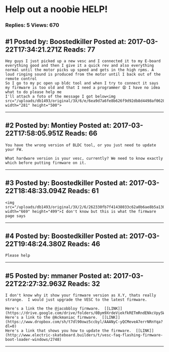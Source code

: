 # Help out a noobie HELP!

### Replies: 5 Views: 670

## \#1 Posted by: Boostedkiller Posted at: 2017-03-22T17:34:21.271Z Reads: 77

```
Hey guys I just picked up a new vesc and I connected it to my E-board everything good and then I give it a quick rev and also everything normal until the motor picks up speed and gets in the high rpms. A loud ringing sound is produced from the motor until I back out of the remote control 
So I go to my pc open up bldc tool and when I try to connect it says my firmware is too old and that I need a programmer 😩 I have no idea what to do please help me 
I'll attach a foto of the message I got below<img src="/uploads/db1493/original/3X/6/e/6ea9d7a6fe8b626f9d92db8d4498af0628cdb397.JPG" width="281" height="500">
```

---
## \#2 Posted by: Montiey Posted at: 2017-03-22T17:58:05.951Z Reads: 66

```
You have the wrong version of BLDC tool, or you just need to update your FW.

What hardware version is your vesc, currently? We need to know exactly which before putting firmware on it.
```

---
## \#3 Posted by: Boostedkiller Posted at: 2017-03-22T18:48:33.094Z Reads: 61

```
<img src="/uploads/db1493/original/3X/2/6/262330fb7f41438033c62a0b6ae8b5a130995fff.JPG" width="669" height="499">I don't know but this is what the firmware page says
```

---
## \#4 Posted by: Boostedkiller Posted at: 2017-03-22T19:48:24.380Z Reads: 46

```
Please help
```

---
## \#5 Posted by: mmaner Posted at: 2017-03-22T22:27:32.963Z Reads: 32

```
I don't know why it show your firmware version as X.Y, thats really strange.  I would just upgrade the VESC to the latest firmware.

Here's a link the the @jacobbloy firmware.  [[LINK]](https://drive.google.com/drive/folders/0Bym9XrdeViekfkRETmRndENkcVpySW5sWjIzOWdrLThCY01HY3BPOXpqYVRHUlQxS0R5ZlU)
Here's a link to the @Ackmaniac firmware.  [[LINK]](https://www.dropbox.com/sh/t7dl90owz5ccbyl/AAANyC-yQCMeveA7errNRnYqa?dl=0)
Here's a link that shows you how to update the firmware.  [[LINK]](http://www.electric-skateboard.builders/t/vesc-faq-flashing-firmware-boot-loader-windows/2748)
```

---
